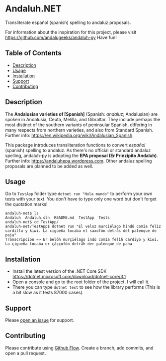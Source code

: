 # Andaluh.NET

Transliterate español (spanish) spelling to andaluz proposals.

For information about the inspiration for this project, please visit https://github.com/andalugeeks/andaluh-py
Have fun!

## Table of Contents

- [Description](#description)
- [Usage](#usage)
- [Installation](#installation)
- [Support](#support)
- [Contributing](#contributing)

## Description

The **Andalusian varieties of [Spanish]** (Spanish: *andaluz*; Andalusian) are spoken in Andalusia, Ceuta, Melilla, and Gibraltar. They include perhaps the most distinct of the southern variants of peninsular Spanish, differing in many respects from northern varieties, and also from Standard Spanish. Further info: https://en.wikipedia.org/wiki/Andalusian_Spanish.

This package introduces transliteration functions to convert *español* (spanish) spelling to andaluz. As there's no official or standard andaluz spelling, andaluh-py is adopting the **EPA proposal (Er Prinzipito Andaluh)**. Further info: https://andaluhepa.wordpress.com. Other andaluz spelling proposals are planned to be added as well.

## Usage

Go to `TestApp` folder type `dotnet run "Hola mundo"` to perform your own tests with your text. You don't have to type only one word but don't forget the quotation marks!

```shell
andaluh-net$ ls
Andaluh  Andaluh.sln  README.md  TestApp  Tests
andaluh-net$ cd TestApp/
andaluh-net/TestApp$ dotnet run "El veloz murciélago hindú comía feliz cardillo y kiwi. La cigüeña tocaba el saxofón detrás del palenque de paja"
Transcripción => Er belôh murçiélago indú comía felîh cardiyo y kiwi. La çigueña tocaba er çâççofón detrâh der palenque de paha
```

## Installation

- Install the latest version of the .NET Core SDK https://dotnet.microsoft.com/download/dotnet-core/3.1
- Open a console and go to the root folder of the project. I will call it.
- There you can type `dotnet test` to see how the library performs (This is a bit slow as it tests 87000 cases).

## Support

Please [open an issue](https://github.com/andalugeeks/andaluh-net/issues/new) for support.

## Contributing

Please contribute using [Github Flow](https://guides.github.com/introduction/flow/). Create a branch, add commits, and open a pull request.